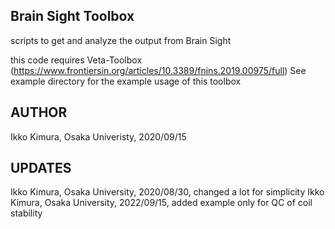 ## Brain Sight Toolbox

scripts to get and analyze the output from Brain Sight

this code requires Veta-Toolbox (https://www.frontiersin.org/articles/10.3389/fnins.2019.00975/full)
See example directory for the example usage of this toolbox 

## AUTHOR
Ikko Kimura, Osaka Univeristy, 2020/09/15

## UPDATES
Ikko Kimura, Osaka University, 2020/08/30, changed a lot for simplicity
Ikko Kimura, Osaka University, 2022/09/15, added example only for QC of coil stability 
